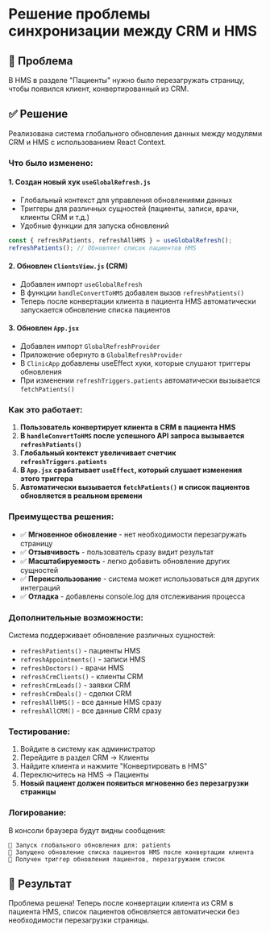 # Решение проблемы синхронизации между CRM и HMS

## 🚨 Проблема
В HMS в разделе "Пациенты" нужно было перезагружать страницу, чтобы появился клиент, конвертированный из CRM.

## ✅ Решение
Реализована система глобального обновления данных между модулями CRM и HMS с использованием React Context.

### Что было изменено:

#### 1. Создан новый хук `useGlobalRefresh.js`
- Глобальный контекст для управления обновлениями данных
- Триггеры для различных сущностей (пациенты, записи, врачи, клиенты CRM и т.д.)
- Удобные функции для запуска обновлений

```javascript
const { refreshPatients, refreshAllHMS } = useGlobalRefresh();
refreshPatients(); // Обновляет список пациентов HMS
```

#### 2. Обновлен `ClientsView.js` (CRM)
- Добавлен импорт `useGlobalRefresh`
- В функции `handleConvertToHMS` добавлен вызов `refreshPatients()`
- Теперь после конвертации клиента в пациента HMS автоматически запускается обновление списка пациентов

#### 3. Обновлен `App.jsx`
- Добавлен импорт `GlobalRefreshProvider`
- Приложение обернуто в `GlobalRefreshProvider`
- В `ClinicApp` добавлены useEffect хуки, которые слушают триггеры обновления
- При изменении `refreshTriggers.patients` автоматически вызывается `fetchPatients()`

### Как это работает:

1. **Пользователь конвертирует клиента в CRM в пациента HMS**
2. **В `handleConvertToHMS` после успешного API запроса вызывается `refreshPatients()`**
3. **Глобальный контекст увеличивает счетчик `refreshTriggers.patients`**
4. **В `App.jsx` срабатывает `useEffect`, который слушает изменения этого триггера**
5. **Автоматически вызывается `fetchPatients()` и список пациентов обновляется в реальном времени**

### Преимущества решения:

- ✅ **Мгновенное обновление** - нет необходимости перезагружать страницу
- ✅ **Отзывчивость** - пользователь сразу видит результат
- ✅ **Масштабируемость** - легко добавить обновление других сущностей
- ✅ **Переиспользование** - система может использоваться для других интеграций
- ✅ **Отладка** - добавлены console.log для отслеживания процесса

### Дополнительные возможности:

Система поддерживает обновление различных сущностей:
- `refreshPatients()` - пациенты HMS
- `refreshAppointments()` - записи HMS
- `refreshDoctors()` - врачи HMS
- `refreshCrmClients()` - клиенты CRM
- `refreshCrmLeads()` - заявки CRM
- `refreshCrmDeals()` - сделки CRM
- `refreshAllHMS()` - все данные HMS сразу
- `refreshAllCRM()` - все данные CRM сразу

### Тестирование:

1. Войдите в систему как администратор
2. Перейдите в раздел CRM → Клиенты
3. Найдите клиента и нажмите "Конвертировать в HMS"
4. Переключитесь на HMS → Пациенты
5. **Новый пациент должен появиться мгновенно без перезагрузки страницы**

### Логирование:

В консоли браузера будут видны сообщения:
```
🔄 Запуск глобального обновления для: patients
🔄 Запущено обновление списка пациентов HMS после конвертации клиента
🔄 Получен триггер обновления пациентов, перезагружаем список
```

## 🎯 Результат
Проблема решена! Теперь после конвертации клиента из CRM в пациента HMS, список пациентов обновляется автоматически без необходимости перезагрузки страницы.
